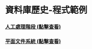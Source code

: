 # 資料庫歷史-程式範例

### [人工處理階段 (點擊查看)](/Scripts/DB_Epoch01.py)
### [平面文件系統 (點擊查看)](/Scripts/DB_Epoch02.py)
